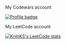 My Codewars account

[![Profile badge](https://www.codewars.com/users/ArseniyDuck/badges/large)](https://www.codewars.com/users/ArseniyDuck)

My LeetCode account

[![KnlnKS's LeetCode stats](https://leetcode-stats-six.vercel.app/api?username=ArseniyDuck&theme=dark)](https://leetcode.com/ArseniyDuck/)
